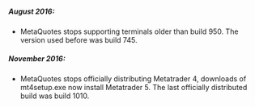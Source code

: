 ##### August 2016:

- MetaQuotes stops supporting terminals older than build 950. The version used before was build 745.


##### November 2016:

- MetaQuotes stops officially distributing Metatrader 4, downloads of mt4setup.exe now install Metatrader 5. The last officially distributed build was build 1010.